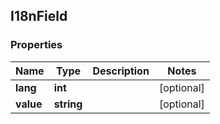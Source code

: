 ## I18nField

### Properties
Name | Type | Description | Notes
------------ | ------------- | ------------- | -------------
**lang** | **int** |  | [optional] 
**value** | **string** |  | [optional] 


